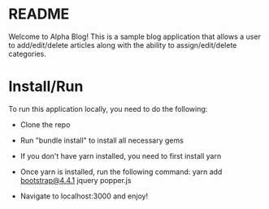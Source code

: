# README

Welcome to Alpha Blog! This is a sample blog application that allows 
a user to add/edit/delete articles along with the ability to 
assign/edit/delete categories.

# Install/Run

To run this application locally, you need to do the following:

- Clone the repo

- Run "bundle install" to install all necessary gems

- If you don't have yarn installed, you need to first install yarn

- Once yarn is installed, run the following command:
yarn add bootstrap@4.4.1 jquery popper.js

- Navigate to localhost:3000 and enjoy!
